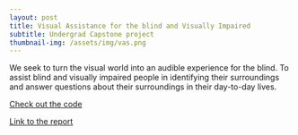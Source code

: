 ```yaml
---
layout: post
title: Visual Assistance for the blind and Visually Impaired
subtitle: Undergrad Capstone project
thumbnail-img: /assets/img/vas.png
---
```

We seek to turn the visual world into an audible experience for the blind. To assist blind and visually impaired people in identifying their surroundings and answer questions about their surroundings in their day-to-day lives.

[Check out the code](https://github.com/Sanjanav-98/Visual-Assistance-for-the-Blind-)

[Link to the report](https://docs.google.com/document/d/1_qEKEDxThBzZ_71iP1GVDafg-zKegzqz/edit?usp=sharing&ouid=109778179867412778366&rtpof=true&sd=true)





